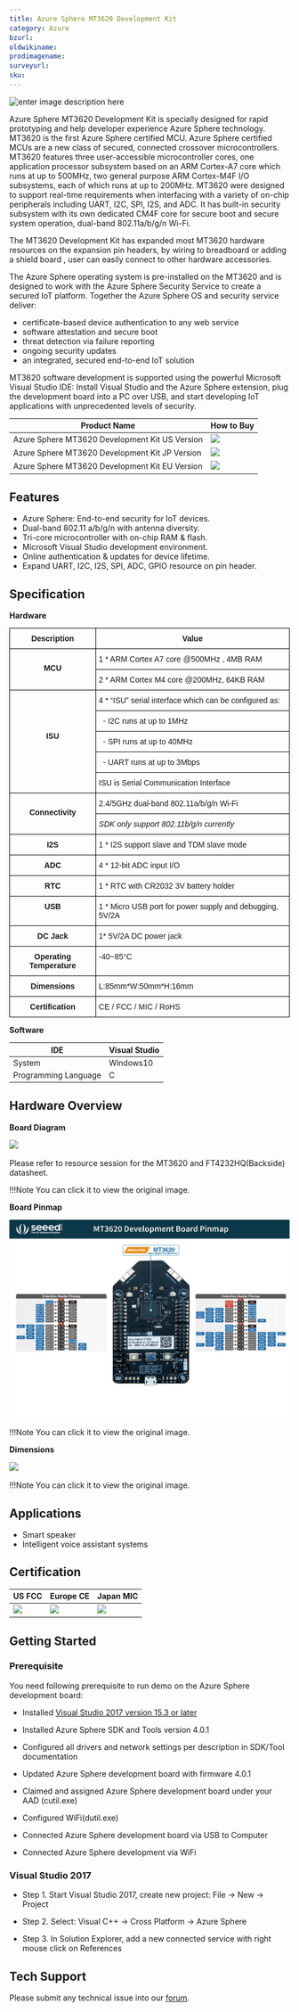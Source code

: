 ```yaml
---
title: Azure Sphere MT3620 Development Kit
category: Azure
bzurl:
oldwikiname: 
prodimagename: 
surveyurl:  
sku: 
---
```


![enter image description here](https://github.com/SeeedDocument/Azure_Sphere_MT3620_Development_Kit/raw/master/img/azure.jpg)

Azure Sphere MT3620 Development Kit is specially designed for rapid prototyping and help developer experience Azure Sphere technology. MT3620 is the first Azure Sphere certified MCU. Azure Sphere certified MCUs are a new class of secured, connected crossover microcontrollers. MT3620 features three user-accessible microcontroller cores, one application processor subsystem based on an ARM Cortex-A7 core which runs at up to 500MHz, two general purpose ARM Cortex-M4F I/O subsystems, each of which runs at up to 200MHz. MT3620 were designed to support real-time requirements when interfacing with a variety of on-chip peripherals including UART, I2C, SPI, I2S, and ADC. It has built-in security subsystem with its own dedicated CM4F core for secure boot and secure system operation, dual-band 802.11a/b/g/n Wi-Fi.

The MT3620 Development Kit has expanded most MT3620 hardware resources on the expansion pin headers, by wiring to breadboard or adding a shield board , user can easily connect to other hardware accessories.

The Azure Sphere operating system is pre-installed on the MT3620 and is designed to work with the Azure Sphere Security Service to create a secured IoT platform. Together the Azure Sphere OS and security service deliver:  

- certificate-based device authentication to any web service
- software attestation and secure boot
- threat detection via failure reporting
- ongoing security updates
- an integrated, secured end-to-end IoT solution

MT3620 software development is supported using the powerful Microsoft Visual Studio IDE: Install Visual Studio and the Azure Sphere extension, plug the development board into a PC over USB, and start developing IoT applications with unprecedented levels of security.

|Product Name | How to Buy|
|----------------|-----------|
|Azure Sphere MT3620 Development Kit US Version|[![](https://raw.githubusercontent.com/SeeedDocument/Seeed-WiKi/master/docs/images/get_one_now_small.png)](https://www.seeedstudio.com/Azure-Sphere-MT3620-Development-Kit-p-3052.html)|
|Azure Sphere MT3620 Development Kit JP Version|[![](https://raw.githubusercontent.com/SeeedDocument/Seeed-WiKi/master/docs/images/get_one_now_small.png)](https://www.seeedstudio.com/Azure-Sphere-MT3620-Development-Kit_JP-Version-p-3135.html)|
|Azure Sphere MT3620 Development Kit EU Version|[![](https://raw.githubusercontent.com/SeeedDocument/Seeed-WiKi/master/docs/images/get_one_now_small.png)](https://www.seeedstudio.com/Azure-Sphere-MT3620-Development-Kit_EU-Version-p-3134.html)|



## Features

- Azure Sphere: End-to-end security for IoT devices.
- Dual-band 802.11 a/b/g/n with antenna diversity.
- Tri-core microcontroller with on-chip RAM & flash.
- Microsoft Visual Studio development environment.
- Online authentication & updates for device lifetime.
- Expand UART, I2C, I2S, SPI, ADC, GPIO resource on pin header.

## Specification

**Hardware**

<style type="text/css">
.tg  {border-collapse:collapse;border-spacing:0;}
.tg td{font-family:Arial, sans-serif;font-size:14px;padding:10px 5px;border-style:solid;border-width:1px;overflow:hidden;word-break:normal;border-color:black;}
.tg th{font-family:Arial, sans-serif;font-size:14px;font-weight:normal;padding:10px 5px;border-style:solid;border-width:1px;overflow:hidden;word-break:normal;border-color:black;}
.tg .tg-baqh{text-align:center;vertical-align:top}
.tg .tg-amwm{font-weight:bold;text-align:center;vertical-align:top}
.tg .tg-0lax{text-align:left;vertical-align:top}
</style>
<table class="tg">
  <tr>
    <th class="tg-baqh"><span style="font-weight:bold">Description</span></th>
    <th class="tg-baqh"><span style="font-weight:bold">Value</span></th>
  </tr>
  <tr>
    <td class="tg-amwm" rowspan="2"><br>MCU</td>
    <td class="tg-0lax">1 * ARM Cortex A7 core @500MHz , 4MB RAM</td>
  </tr>
  <tr>
    <td class="tg-0lax">2 * ARM Cortex M4 core @200MHz, 64KB RAM</td>
  </tr>
  <tr>
    <td class="tg-amwm" rowspan="5"><br><br><br><br>ISU</td>
    <td class="tg-0lax">4 * “ISU” serial interface which can be configured as:</td>
  </tr>
  <tr>
    <td class="tg-0lax">&nbsp;&nbsp;- I2C runs at up to 1MHz</td>
  </tr>
  <tr>
    <td class="tg-0lax">&nbsp;&nbsp;- SPI runs at up to 40MHz</td>
  </tr>
  <tr>
    <td class="tg-0lax">&nbsp;&nbsp;- UART runs at up to 3Mbps</td>
  </tr>
  <tr>
    <td class="tg-0lax">ISU is Serial Communication Interface</td>
  </tr>
  <tr>
    <td class="tg-amwm" rowspan="2"><br>Connectivity</td>
    <td class="tg-0lax">2.4/5GHz dual-band 802.11a/b/g/n Wi-Fi</td>
  </tr>
  <tr>
    <td class="tg-0lax"><span style="font-style:italic">SDK only support 802.11b/g/n currently</span></td>
  </tr>
  <tr>
    <td class="tg-amwm">I2S</td>
    <td class="tg-0lax">1 * I2S support slave and TDM slave mode</td>
  </tr>
  <tr>
    <td class="tg-amwm">ADC</td>
    <td class="tg-0lax">4 * 12-bit ADC input I/O</td>
  </tr>
  <tr>
    <td class="tg-amwm">RTC</td>
    <td class="tg-0lax">1 * RTC with CR2032 3V battery holder</td>
  </tr>
  <tr>
    <td class="tg-amwm">USB</td>
    <td class="tg-0lax">1 * Micro USB port for power supply and debugging, 5V/2A</td>
  </tr>
  <tr>
    <td class="tg-amwm">DC Jack</td>
    <td class="tg-0lax">1* 5V/2A DC power jack</td>
  </tr>
  <tr>
    <td class="tg-amwm">Operating Temperature</td>
    <td class="tg-0lax">-40~85°C</td>
  </tr>
  <tr>
    <td class="tg-amwm">Dimensions</td>
    <td class="tg-0lax">L:85mm*W:50mm*H:16mm</td>
  </tr>
  <tr>
    <td class="tg-amwm">Certification</td>
    <td class="tg-0lax">CE / FCC / MIC / RoHS</td>
  </tr>
</table>

**Software**

| IDE                  | Visual Studio |
|----------------------|---------------|
| System               | Windows10     |
| Programming Language | C             |


## Hardware Overview

**Board Diagram**

<a href="https://github.com/SeeedDocument/Azure_Sphere_MT3620_Development_Kit/raw/master/img/Diagram.png" target="_blank"><img src="https://github.com/SeeedDocument/Azure_Sphere_MT3620_Development_Kit/raw/master/img/Diagram.png"/></a>

Please refer to resource session for the MT3620 and FT4232HQ(Backside) datasheet.

!!!Note
    You can click it to view the original image.

**Board Pinmap**

<a href="https://github.com/SeeedDocument/Azure_Sphere_MT3620_Development_Kit/raw/master/img/PinMap.png" target="_blank"><img src="https://github.com/SeeedDocument/Azure_Sphere_MT3620_Development_Kit/raw/master/img/PinMap.png"/></a>

!!!Note
    You can click it to view the original image.

**Dimensions**

<a href="https://github.com/SeeedDocument/Azure_Sphere_MT3620_Development_Kit/raw/master/img/dimension.png" target="_blank"><img src="https://github.com/SeeedDocument/Azure_Sphere_MT3620_Development_Kit/raw/master/img/dimension.png"/></a>

!!!Note
    You can click it to view the original image.



## Applications

- Smart speaker
- Intelligent voice assistant systems

## Certification

| US FCC | Europe CE | Japan MIC |
|--------|-----------|-----------|
| [![](https://github.com/SeeedDocument/Azure_Sphere_MT3620_Development_Kit/raw/master/img/fcc.png)](https://github.com/SeeedDocument/Azure_Sphere_MT3620_Development_Kit/raw/master/certification/Azure%20Sphere%20MT3620%20Development%20Kit-FCC-FCC.zip)       |   [![](https://github.com/SeeedDocument/Azure_Sphere_MT3620_Development_Kit/raw/master/img/ce.png)](https://github.com/SeeedDocument/Azure_Sphere_MT3620_Development_Kit/raw/master/certification/Azure%20Sphere%20MT3620%20Development%20Kit-CE.zip)        |  [![](https://github.com/SeeedDocument/Azure_Sphere_MT3620_Development_Kit/raw/master/img/mic.jpg)](https://github.com/SeeedDocument/Azure_Sphere_MT3620_Development_Kit/raw/master/certification/Azure%20Sphere%20MT3620%20Development%20Kit-MIC.zip)         |

## Getting Started

### Prerequisite

You need following prerequisite to run demo on the Azure Sphere development board: 

- Installed [Visual Studio 2017 version 15.3 or later](https://visualstudio.microsoft.com/)


- Installed Azure Sphere SDK and Tools version 4.0.1
- Configured all drivers and network settings per description in SDK/Tool documentation 
- Updated Azure Sphere development board with firmware 4.0.1
- Claimed and assigned Azure Sphere development board under your AAD (cutil.exe)
- Configured WiFi(dutil.exe)
- Connected Azure Sphere development board via USB to Computer
- Connected Azure Sphere development via WiFi


### Visual Studio 2017

- Step 1. Start Visual Studio 2017, create new project: File  ->  New  ->  Project


- Step 2. Select: Visual C++  ->  Cross Platform  ->  Azure Sphere

- Step 3. In Solution Explorer, add a new connected service with right mouse click on References





## Tech Support
Please submit any technical issue into our [forum](http://forum.seeedstudio.com/).
